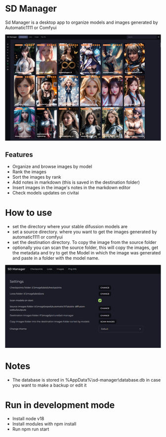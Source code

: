 # SD Manager

Sd Manager is a desktop app to organize models and images generated by Automatic1111 or Comfyui

![](./preview.png)

## Features

- Organize and browse images by model
- Rank the images
- Sort the images by rank
- Add notes in markdown (this is saved in the destination folder)
- Insert images in the image's notes in the markdown editor
- Check models updates on civitai

# How to use

- set the directory where your stable difussion models are
- set a source directory. where you want to get the images generated by automatic1111 or comfyui
- set the destination directory. To copy the image from the source folder
- optionally you can scan the source folder, this will copy the images, get the metadata and try to get the Model in which the image was generated and paste in a folder with the model name.

![](./settings.png)

# Notes

- The database is stored in %AppData%\sd-manager\database.db in case you want to make a backup or edit it

# Run in development mode

- Install node v18
- Install modules with npm install
- Run npm run start
